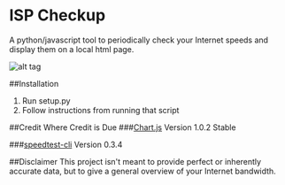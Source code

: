 # ISP Checkup
A python/javascript tool to periodically check your Internet speeds and display them on a local html page.

![alt tag](https://lh3.googleusercontent.com/twBOldWEh6CV6r0sAzmtkKYE9redujvC_r5HT28dFBpoKBuR-tlvKeqyCNn-txIrexvRUjmpPUvQ4D05I4qj-PfO7tPcK4D_sFKtp9VbbfJYtaCV4kNEFsbedTX1tRnnFIWC5Uifn3bPfSgKcEwQ0pKHVS1ifFk8oW1kkJ6aMNHs1gPo-fll28p7f12PX2eir2lZYRf2tCmp74v5Xmd5IAh2EoEkZZBXWqTTOA7FRLZVyRm7V8rJEjRplrFLTreTxedDL14dk5y4OcdW-jCe4zu6sgcR3vKRWWQWVJvHHsWuCM0CMsVe_2bOE6w66UNFzgq434kBkPIc4u9pA2YN68meIuKgN5UeJrXOZa4ITRwbF5S-BpsFQLMz0iWn8lN6ellogaYHozJVsXZu5w1Bd_nexnvuRqwRCsscEQtBSIHs1tAmKsW2CIbSB7dUhHPGo9p7PNLFiANJyx0dlBs4q2HhnNo6S8_j7xm2E1QkCKcnpAvzXXLytyChfwDf2z4W8nlj0xi1acb2ZkG7yJAvhztkWsmLO8Hn8BfUFDD7vIcCoU2wZOmPgJJi47zZKF42M9PY=w1168-h879-no)

##Installation
1. Run setup.py
2. Follow instructions from running that script

##Credit Where Credit is Due
###<a href="https://github.com/nnnick/Chart.js">Chart.js</a>
Version 1.0.2 Stable

###<a href="https://github.com/sivel/speedtest-cli">speedtest-cli</a>
Version 0.3.4

##Disclaimer
This project isn't meant to provide perfect or inherently accurate data, but to give a general overview of your Internet bandwidth.
